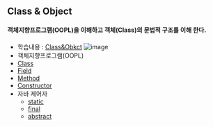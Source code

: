 ## Class & Object
#### 객체지향프로그램(OOPL)을 이해하고 객체(Class)의 문법적 구조를 이해 한다.
* 학습내용 : [Class&Obkct](https://github.com/hyomee/JAVA_EDU/blob/main/ClassObject/JAVA_Class.pdf)
![image](https://user-images.githubusercontent.com/11780795/152401225-532b42d6-9eb9-48e6-af0b-597bc6b3589f.png)
* 객체지향프로그램(OOPL)
* [Class](https://github.com/hyomee/JAVA_EDU/blob/main/ClassObject/src/com/hyomee/classobject/ClassObject.java)
* [Field](https://github.com/hyomee/JAVA_EDU/tree/main/ClassObject/src/com/hyomee/classobject)
* [Method](https://github.com/hyomee/JAVA_EDU/tree/main/ClassObject/src/com/hyomee/classMethod)
* [Constructor]()
* 자바 제어자
  * [static](https://github.com/hyomee/JAVA_EDU/tree/main/ClassObject/src/com/hyomee/statictest)
  * [final](https://github.com/hyomee/JAVA_EDU/tree/main/ClassObject/src/com/hyomee/finaltest)
  * [abstract](https://github.com/hyomee/JAVA_EDU/tree/main/ClassObject/src/com/hyomee/abstracTest)

